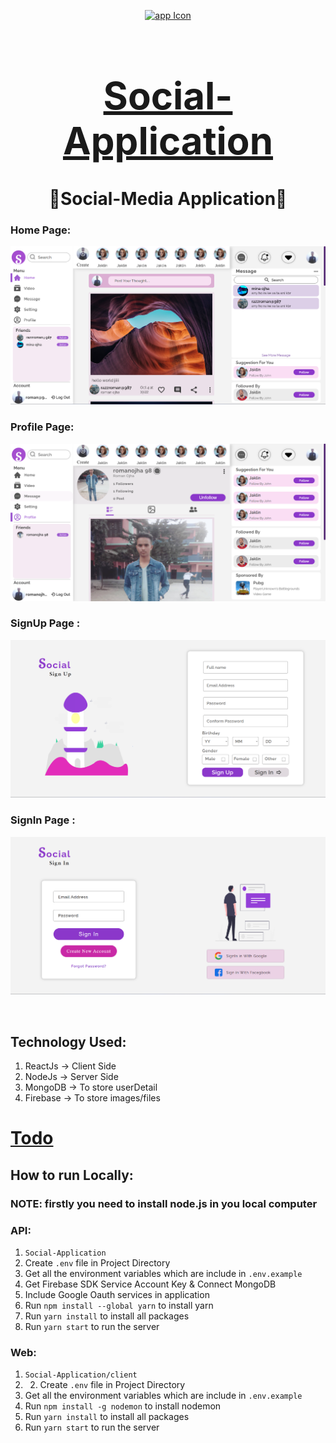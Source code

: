 <div align="center">

[<img src="./appIcon.ico" style="width:100px;" alt="app Icon"/><h1 style="font-size:60px; width:100%;">Social-Application</h1>](./appIcon.ico)
# 🤝Social-Media Application🤝

</div>

### Home Page:
[<img src="Interface/Home_Page.png" alt="Home_Page"></img>](Interface/Home_Page.png)

### Profile Page:
[<img src="Interface/Profile_Page.png" alt="Home_Page"></img>](Interface/Profile_Page.png)

### SignUp Page :
[<img src="Interface/Sign_Up_Page.png" alt="webVplayer"></img>](Interface/Sign_Up_Page.png)

### SignIn Page :
[<img src="Interface/Sign_In_Page.png" alt="webVplayer"></img>](Interface/Sign_In_Page.png)

<br/>

## Technology Used:
1. ReactJs -> Client Side
2. NodeJs -> Server Side
3. MongoDB -> To store userDetail
4. Firebase -> To store images/files

[<h1>Todo</h1>](todo.md "Todo")

## How to run Locally:
### NOTE: firstly you need to install node.js in you local computer
### API:
1. `Social-Application`
2. Create `.env` file in Project Directory
3. Get all the environment variables which are include in `.env.example`
4. Get Firebase SDK Service Account Key & Connect MongoDB
5. Include Google Oauth services in application
6. Run `npm install --global yarn` to install yarn
8. Run `yarn install` to install all packages
9. Run `yarn start` to run the server

### Web:
1. `Social-Application/client`
2. 2. Create `.env` file in Project Directory
3. Get all the environment variables which are include in `.env.example`
4. Run `npm install -g nodemon` to install nodemon
5. Run `yarn install` to install all packages
6. Run `yarn start` to run the server

